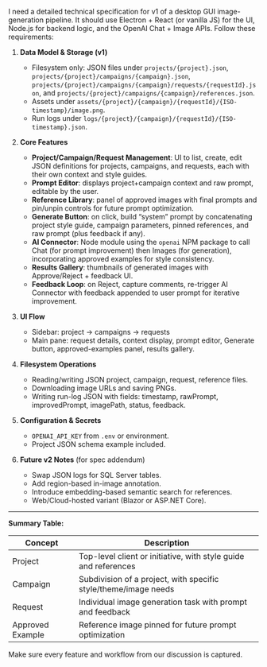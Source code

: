 I need a detailed technical specification for v1 of a desktop GUI image-generation pipeline. It should use Electron + React (or vanilla JS) for the UI, Node.js for backend logic, and the OpenAI Chat + Image APIs. Follow these requirements:

1. **Data Model & Storage (v1)**  
   - Filesystem only: JSON files under `projects/{project}.json`, `projects/{project}/campaigns/{campaign}.json`, `projects/{project}/campaigns/{campaign}/requests/{requestId}.json`, and `projects/{project}/campaigns/{campaign}/references.json`.  
   - Assets under `assets/{project}/{campaign}/{requestId}/{ISO-timestamp}/image.png`.  
   - Run logs under `logs/{project}/{campaign}/{requestId}/{ISO-timestamp}.json`.

2. **Core Features**  
   - **Project/Campaign/Request Management**: UI to list, create, edit JSON definitions for projects, campaigns, and requests, each with their own context and style guides.  
   - **Prompt Editor**: displays project+campaign context and raw prompt, editable by the user.  
   - **Reference Library**: panel of approved images with final prompts and pin/unpin controls for future prompt optimization.  
   - **Generate Button**: on click, build “system” prompt by concatenating project style guide, campaign parameters, pinned references, and raw prompt (plus feedback if any).  
   - **AI Connector**: Node module using the `openai` NPM package to call Chat (for prompt improvement) then Images (for generation), incorporating approved examples for style consistency.  
   - **Results Gallery**: thumbnails of generated images with Approve/Reject + feedback UI.  
   - **Feedback Loop**: on Reject, capture comments, re-trigger AI Connector with feedback appended to user prompt for iterative improvement.

3. **UI Flow**  
   - Sidebar: project → campaigns → requests  
   - Main pane: request details, context display, prompt editor, Generate button, approved-examples panel, results gallery.

4. **Filesystem Operations**  
   - Reading/writing JSON project, campaign, request, reference files.  
   - Downloading image URLs and saving PNGs.  
   - Writing run-log JSON with fields: timestamp, rawPrompt, improvedPrompt, imagePath, status, feedback.

5. **Configuration & Secrets**  
   - `OPENAI_API_KEY` from `.env` or environment.  
   - Project JSON schema example included.

6. **Future v2 Notes** (for spec addendum)  
   - Swap JSON logs for SQL Server tables.  
   - Add region-based in-image annotation.  
   - Introduce embedding-based semantic search for references.  
   - Web/Cloud-hosted variant (Blazor or ASP.NET Core).

---

**Summary Table:**

| Concept   | Description |
|-----------|-------------|
| Project   | Top-level client or initiative, with style guide and references |
| Campaign  | Subdivision of a project, with specific style/theme/image needs |
| Request   | Individual image generation task with prompt and feedback |
| Approved Example | Reference image pinned for future prompt optimization |

Make sure every feature and workflow from our discussion is captured.
